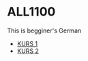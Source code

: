 # ALL1100

This is begginer's German

- [KURS 1](https://github.com/JanVillapaz/ALL1100-AUT2020/blob/master/kurs1/Kurs1.md)
- [KURS 2](https://github.com/JanVillapaz/ALL1100-AUT2020/blob/master/Kurs2/Kurs2.md)
